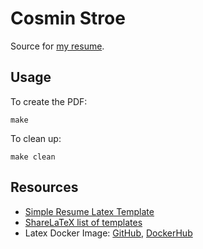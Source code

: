 # Cosmin Stroe

Source for [my resume](CV.pdf).

## Usage

To create the PDF:

```
make
```

To clean up:

```
make clean
```

## Resources

* [Simple Resume Latex Template](https://github.com/zachscrivena/simple-resume-cv)
* [ShareLaTeX list of templates](https://www.sharelatex.com/templates/cv-or-resume)
* Latex Docker Image: [GitHub](https://github.com/blang/latex-docker), [DockerHub](https://hub.docker.com/r/blang/latex/)
